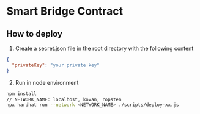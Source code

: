 # Smart Bridge Contract

## How to deploy

1. Create a secret.json file in the root directory with the following content

```json
{
  "privateKey": "your private key"
}
```

2. Run in node environment

```bash
npm install
// NETWORK_NAME: localhost, kovan, ropsten
npx hardhat run --network <NETWORK_NAME> ./scripts/deploy-xx.js
```
